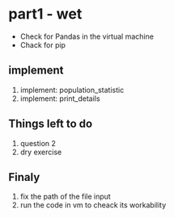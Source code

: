 # part1 - wet 

* Check for Pandas in the virtual machine
* Chack for pip

## implement

1. implement: population_statistic
2. implement: print_details

## Things left to do

1. question 2
2. dry exercise

## Finaly

1. fix the path of the file input
2. run the code in vm to cheack its workability